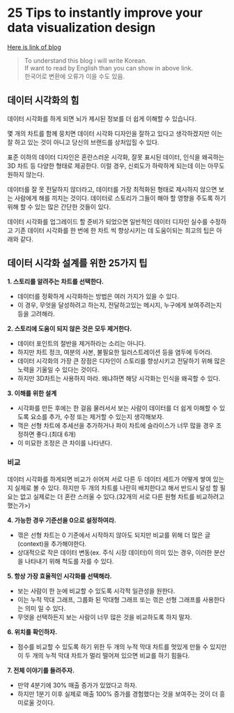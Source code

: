 # 25 Tips to instantly improve your data visualization design

[Here is link of blog](https://www.columnfivemedia.com/25-tips-to-upgrade-your-data-visualization-design)

> To understand this blog i will write Korean.  
> If want to read by English than you can show in above link.  
> 한국어로 변환에 오류가 이을 수도 있음.

## 데이터 시각화의 힘

데이터 시각화를 하게 되면 뇌가 제시된 정보를 더 쉽게 이해할 수 있습니다.  

몇 개의 차트를 함께 뭉치면 데이터 시각화 디자인을 잘하고 있다고 생각하겠지만 이는 잘 하고 있는 것이 아니고 당신의 브랜드를 상처입힐 수 있다.  

표준 이하의 데이터 디자인은 혼란스러운 시각화, 잘못 표시된 데이터, 인식을 왜곡하는 3D 차트 등 다양한 형태로 제공한다.
이럴 경우, 신뢰도가 하락하게 되는데 이는 아무도 원하지 않는다. 
  
데이터를 잘 못 전달하지 않더라고, 데이터를 가장 최적화된 형태로 제시하지 않으면 보는 사람에게 해를 끼치는 것이다. 데이터로 스토리가 그들이 해야 할 영향을 주도록 하기 위해 할 수 있는 많은 간단한 것들이 있다.  

데이터 시각화를 업그레이드 할 준비가 되었으면 일반적인 데이터 디자인 실수를 수정하고 기존 데이터 시각화를 한 번에 한 차트 씩 향상시키는 데 도움이되는 최고의 팁은 아래와 같다.  

## 데이터 시각화 설계를 위한 25가지 팁
  
  


**1. 스토리를 알려주는 차트를  선택한다.**  
- 데이터를 정확하게 시각화하는 방법은 여러 가지가 있을 수 있다.
- 이 경우, 무엇을 달성하려고 하는지, 전달하고있는 메시지, 누구에게 보여주려는지 등을 고려해라.
  
  

**2. 스토리에 도움이 되지 않은 것은 모두 제거한다.**
- 데이터 포인트의 절반을 제거하라는 소리는 아니다.
- 하지만 차트 정크, 여분의 사본, 불필요한 일러스트레이션 등을 염두에 두어라.
- 데이터 시각화의 가장 큰 장점은 디자인이 스토리를 향상시키고 전달하기 위해 많은 노력을 기울일 수 있다는 것이다.
- 하지만 3D차트는 사용하지 마라. 왜냐하면 해당 시각화는 인식을 왜곡할 수 있다.

**3. 이해를 위한 설계**
- 시각화를 만든 후에는 한 걸음 물러서서 보는 사람이 데이터를 더 쉽게 이해할 수 있도록 요소를 추가, 수정 또는 제거할 수 있는지 생각해보자.
- 꺽은 선형 차트에 추세선을 추가하거나 파이 차트에 슬라이스가 너무 많을 경우 조정하면 좋다.(최대 6개)
- 이 미묘한 조정은 큰 차이를 나타낸다.

### 비교
데이터 시각화를 하게되면 비교가 쉬어져 서로 다른 두 데이터 세트가 어떻게 쌓여 있는지 실제로 볼 수 있다.
하지만 두 개의 차트를 나란히 배치한다고 해서 반드시 달성 할 필요는 없고 실제로는 더 혼란 스러울 수 있다.(32개의 서로 다른 원형 차트를 비교하려고 했는가>)
  
**4. 가능한 경우 기준선을 0으로 설정하여라.**
- 꺾은 선형 차트는 0 기준에서 시작하지 않아도 되지만 비교를 위해 더 많은 글(context)을 추가해야한다.  
- 상대적으로 작은 데이터 변동(ex. 주식 시장 데이터)이 의미 있는 경우, 이러한 분산을 나타내기 위해 척도를 자를 수 있다.


**5. 항상 가장 효율적인 시각화를 선택해라.**
- 보는 사람이 한 눈에 비교할 수 있도록 시각적 일관성을 원한다.
- 이는 누적 막대 그래프, 그룹화 된 막대형 그래프 또는 꺾은 선형 그래프를 사용한다는 의미 일 수 있다.
- 무엇을 선택하든지 보는 사람이 너무 많은 것을 비교하도록 하지 말자.

**6. 위치를 확인하자.**
- 점수를 비교할 수 있도록 하기 위한 두 개의 누적 막대 차트를 멋있게 만들 수 있지만 이 두 개의 누적 막대 차트가 멀리 떨어져 있으면 비교를 하기 힘들다.

**7. 전체 이야기를 들려주자.**
- 만약 4분기에 30% 매출 증가가 있었다고 하자.
- 하지만 1분기 이후 실제로 매출 100% 증가를 경험했다는 것을 보여주는 것이 더 흥미로울 것이다.
